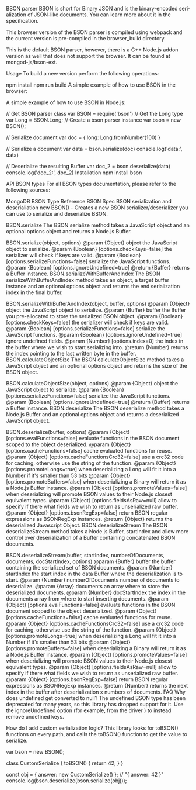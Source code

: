 BSON parser
BSON is short for Bin­ary JSON and is the bin­ary-en­coded seri­al­iz­a­tion of JSON-like doc­u­ments. You can learn more about it in the specification.

This browser version of the BSON parser is compiled using webpack and the current version is pre-compiled in the browser_build directory.

This is the default BSON parser, however, there is a C++ Node.js addon version as well that does not support the browser. It can be found at mongod-js/bson-ext.

Usage
To build a new version perform the following operations:

npm install
npm run build
A simple example of how to use BSON in the browser:

<script src="./browser_build/bson.js"></script>

<script>
  function start() {
    // Get the Long type
    var Long = BSON.Long;
    // Create a bson parser instance
    var bson = new BSON();

    // Serialize document
    var doc = { long: Long.fromNumber(100) }

    // Serialize a document
    var data = bson.serialize(doc)
    // De serialize it again
    var doc_2 = bson.deserialize(data)
  }
</script>
A simple example of how to use BSON in Node.js:

// Get BSON parser class
var BSON = require('bson')
// Get the Long type
var Long = BSON.Long;
// Create a bson parser instance
var bson = new BSON();

// Serialize document
var doc = { long: Long.fromNumber(100) }

// Serialize a document
var data = bson.serialize(doc)
console.log('data:', data)

// Deserialize the resulting Buffer
var doc_2 = bson.deserialize(data)
console.log('doc_2:', doc_2)
Installation
npm install bson

API
BSON types
For all BSON types documentation, please refer to the following sources:

MongoDB BSON Type Reference
BSON Spec
BSON serialization and deserialiation
new BSON() - Creates a new BSON serializer/deserializer you can use to serialize and deserialize BSON.

BSON.serialize
The BSON serialize method takes a JavaScript object and an optional options object and returns a Node.js Buffer.

BSON.serialize(object, options)
@param {Object} object the JavaScript object to serialize.
@param {Boolean} [options.checkKeys=false] the serializer will check if keys are valid.
@param {Boolean} [options.serializeFunctions=false] serialize the JavaScript functions.
@param {Boolean} [options.ignoreUndefined=true]
@return {Buffer} returns a Buffer instance.
BSON.serializeWithBufferAndIndex
The BSON serializeWithBufferAndIndex method takes an object, a target buffer instance and an optional options object and returns the end serialization index in the final buffer.

BSON.serializeWithBufferAndIndex(object, buffer, options)
@param {Object} object the JavaScript object to serialize.
@param {Buffer} buffer the Buffer you pre-allocated to store the serialized BSON object.
@param {Boolean} [options.checkKeys=false] the serializer will check if keys are valid.
@param {Boolean} [options.serializeFunctions=false] serialize the JavaScript functions.
@param {Boolean} [options.ignoreUndefined=true] ignore undefined fields.
@param {Number} [options.index=0] the index in the buffer where we wish to start serializing into.
@return {Number} returns the index pointing to the last written byte in the buffer.
BSON.calculateObjectSize
The BSON calculateObjectSize method takes a JavaScript object and an optional options object and returns the size of the BSON object.

BSON.calculateObjectSize(object, options)
@param {Object} object the JavaScript object to serialize.
@param {Boolean} [options.serializeFunctions=false] serialize the JavaScript functions.
@param {Boolean} [options.ignoreUndefined=true]
@return {Buffer} returns a Buffer instance.
BSON.deserialize
The BSON deserialize method takes a Node.js Buffer and an optional options object and returns a deserialized JavaScript object.

BSON.deserialize(buffer, options)
@param {Object} [options.evalFunctions=false] evaluate functions in the BSON document scoped to the object deserialized.
@param {Object} [options.cacheFunctions=false] cache evaluated functions for reuse.
@param {Object} [options.cacheFunctionsCrc32=false] use a crc32 code for caching, otherwise use the string of the function.
@param {Object} [options.promoteLongs=true] when deserializing a Long will fit it into a Number if it's smaller than 53 bits
@param {Object} [options.promoteBuffers=false] when deserializing a Binary will return it as a Node.js Buffer instance.
@param {Object} [options.promoteValues=false] when deserializing will promote BSON values to their Node.js closest equivalent types.
@param {Object} [options.fieldsAsRaw=null] allow to specify if there what fields we wish to return as unserialized raw buffer.
@param {Object} [options.bsonRegExp=false] return BSON regular expressions as BSONRegExp instances.
@return {Object} returns the deserialized Javascript Object.
BSON.deserializeStream
The BSON deserializeStream method takes a Node.js Buffer, startIndex and allow more control over deserialization of a Buffer containing concatenated BSON documents.

BSON.deserializeStream(buffer, startIndex, numberOfDocuments, documents, docStartIndex, options)
@param {Buffer} buffer the buffer containing the serialized set of BSON documents.
@param {Number} startIndex the start index in the data Buffer where the deserialization is to start.
@param {Number} numberOfDocuments number of documents to deserialize.
@param {Array} documents an array where to store the deserialized documents.
@param {Number} docStartIndex the index in the documents array from where to start inserting documents.
@param {Object} [options.evalFunctions=false] evaluate functions in the BSON document scoped to the object deserialized.
@param {Object} [options.cacheFunctions=false] cache evaluated functions for reuse.
@param {Object} [options.cacheFunctionsCrc32=false] use a crc32 code for caching, otherwise use the string of the function.
@param {Object} [options.promoteLongs=true] when deserializing a Long will fit it into a Number if it's smaller than 53 bits
@param {Object} [options.promoteBuffers=false] when deserializing a Binary will return it as a Node.js Buffer instance.
@param {Object} [options.promoteValues=false] when deserializing will promote BSON values to their Node.js closest equivalent types.
@param {Object} [options.fieldsAsRaw=null] allow to specify if there what fields we wish to return as unserialized raw buffer.
@param {Object} [options.bsonRegExp=false] return BSON regular expressions as BSONRegExp instances.
@return {Number} returns the next index in the buffer after deserialization x numbers of documents.
FAQ
Why does undefined get converted to null?
The undefined BSON type has been deprecated for many years, so this library has dropped support for it. Use the ignoreUndefined option (for example, from the driver ) to instead remove undefined keys.

How do I add custom serialization logic?
This library looks for toBSON() functions on every path, and calls the toBSON() function to get the value to serialize.

var bson = new BSON();

class CustomSerialize {
  toBSON() {
    return 42;
  }
}

const obj = { answer: new CustomSerialize() };
// "{ answer: 42 }"
console.log(bson.deserialize(bson.serialize(obj)));